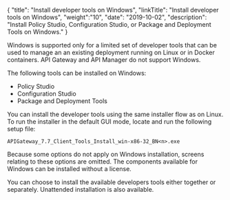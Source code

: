 {
"title": "Install developer tools on Windows",
"linkTitle": "Install developer tools on Windows",
"weight":"10",
"date": "2019-10-02",
"description": "Install Policy Studio, Configuration Studio, or Package and Deployment Tools on Windows."
}

Windows is supported only for a limited set of developer tools that can be used to manage an an existing deployment running on Linux or in Docker containers. API Gateway and API Manager do not support Windows.

The following tools can be installed on Windows:

* Policy Studio
* Configuration Studio
* Package and Deployment Tools

You can install the developer tools using the same installer flow as on Linux. To run the installer in the default GUI mode, locate and run the following setup file:

```
APIGateway_7.7_Client_Tools_Install_win-x86-32_BN<n>.exe
```

Because some options do not apply on Windows installation, screens relating to these options are omitted. The components available for Windows can be installed without a license.

You can choose to install the available developers tools either together or separately. Unattended installation is also available.
